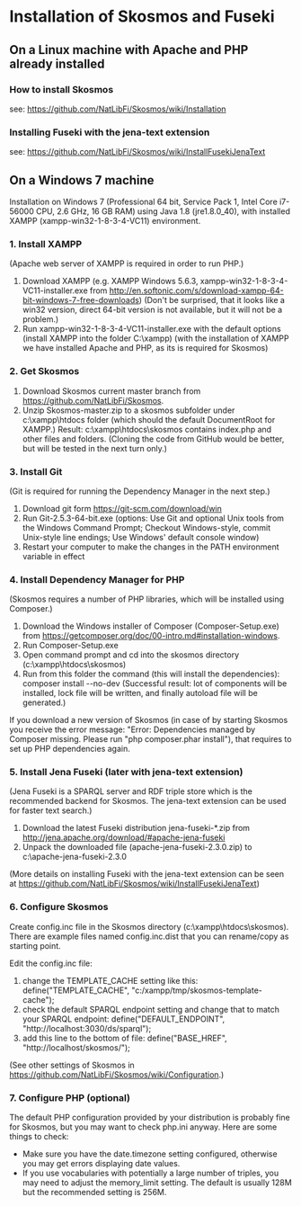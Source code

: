 # Installation of Skosmos and Fuseki

## On a Linux machine with Apache and PHP already installed

### How to install Skosmos

see: https://github.com/NatLibFi/Skosmos/wiki/Installation 

### Installing Fuseki with the jena-text extension

see: https://github.com/NatLibFi/Skosmos/wiki/InstallFusekiJenaText

## On a Windows 7 machine 

Installation on Windows 7 (Professional 64 bit, Service Pack 1, Intel Core i7-56000 CPU, 2.6 GHz, 16 GB RAM) using Java 1.8 (jre1.8.0_40), with installed XAMPP (xampp-win32-1-8-3-4-VC11) environment.

### 1. Install XAMPP

(Apache web server of XAMPP is required in order to run PHP.)

1. Download XAMPP (e.g. XAMPP Windows 5.6.3, xampp-win32-1-8-3-4-VC11-installer.exe from http://en.softonic.com/s/download-xampp-64-bit-windows-7-free-downloads) (Don't be surprised, that it looks like a win32 version, direct 64-bit version is not available, but it will not be a problem.)
2. Run xampp-win32-1-8-3-4-VC11-installer.exe with the default options (install XAMPP into the folder C:\xampp)
(with the installation of XAMPP we have installed Apache and PHP, as its is required for Skosmos)

### 2. Get Skosmos

1. Download Skosmos current master branch from https://github.com/NatLibFi/Skosmos.
2. Unzip Skosmos-master.zip to a skosmos subfolder under c:\xampp\htdocs folder (which should the default DocumentRoot for XAMPP.)
Result: c:\xampp\htdocs\skosmos contains index.php and other files and folders.
(Cloning the code from GitHub would be better, but will be tested in the next turn only.)

### 3. Install Git

(Git is required for running the Dependency Manager in the next step.)

1. Download git form https://git-scm.com/download/win
2. Run Git-2.5.3-64-bit.exe (options: Use Git and optional Unix tools from the Windows Command Prompt; Checkout Windows-style, commit Unix-style line endings; Use Windows' default console window)
3. Restart your computer to make the changes in the PATH environment variable in effect

### 4. Install Dependency Manager for PHP

(Skosmos requires a number of PHP libraries, which will be installed using Composer.)

1. Download the Windows installer of Composer (Composer-Setup.exe) from https://getcomposer.org/doc/00-intro.md#installation-windows.
2. Run Composer-Setup.exe
3. Open command prompt and cd into the skosmos directory (c:\xampp\htdocs\skosmos)
4. Run from this folder the command (this will install the dependencies): composer install --no-dev
(Successful result: lot of components will be installed, lock file will be written, and finally autoload file will be generated.)

If you download a new version of Skosmos (in case of by starting Skosmos you receive the error message: "Error: Dependencies managed by Composer missing. Please run "php composer.phar install"), that requires to set up PHP dependencies again.

### 5. Install Jena Fuseki (later with jena-text extension)

(Jena Fuseki is a SPARQL server and RDF triple store which is the recommended backend for Skosmos. 
The jena-text extension can be used for faster text search.)

1. Download the latest Fuseki distribution jena-fuseki-*.zip from http://jena.apache.org/download/#apache-jena-fuseki
2. Unpack the downloaded file (apache-jena-fuseki-2.3.0.zip) to c:\apache-jena-fuseki-2.3.0

(More details on installing Fuseki with the jena-text extension can be seen at https://github.com/NatLibFi/Skosmos/wiki/InstallFusekiJenaText)


### 6. Configure Skosmos

Create config.inc file in the Skosmos directory (c:\xampp\htdocs\skosmos). There are example files named config.inc.dist that you can rename/copy as starting point.

Edit the config.inc file:
1. change the TEMPLATE_CACHE setting like this: define("TEMPLATE_CACHE", "c:/xampp/tmp/skosmos-template-cache");
2. check the default SPARQL endpoint setting and change that to match your SPARQL endpoint: 
define("DEFAULT_ENDPOINT", "http://localhost:3030/ds/sparql");
3. add this line to the bottom of file:
define("BASE_HREF", "http://localhost/skosmos/");

(See other settings of Skosmos in https://github.com/NatLibFi/Skosmos/wiki/Configuration.)


### 7. Configure PHP (optional)

The default PHP configuration provided by your distribution is probably fine for Skosmos, but you may want to check php.ini anyway. Here are some things to check:

* Make sure you have the date.timezone setting configured, otherwise you may get errors displaying date values.
* If you use vocabularies with potentially a large number of triples, you may need to adjust the memory_limit setting. The default is usually 128M but the recommended setting is 256M.

